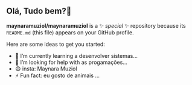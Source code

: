 ## Olá, Tudo bem?👋


**maynaramuziol/maynaramuziol** is a ✨ _special_ ✨ repository because its `README.md` (this file) appears on your GitHub profile.

Here are some ideas to get you started:

- 🌱 I’m currently learning a desenvolver sistemas...
- 🤔 I’m looking for help with as progamações...
- 😄 insta: Maynara Muziol
- ⚡ Fun fact: eu gosto de animais ...

